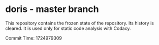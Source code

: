 # doris - master branch

This repository contains the frozen state of the repository.
Its history is cleared. It is used only for static code
analysis with Codacy.

Commit Time: 1724979309